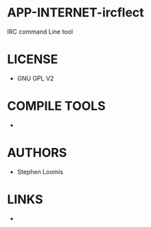 APP-INTERNET-ircflect
=====================

IRC command Line tool

LICENSE
===============
* GNU GPL V2

COMPILE TOOLS
===============
* 

AUTHORS
===============
* Stephen Loomis 

LINKS
===============
* 
